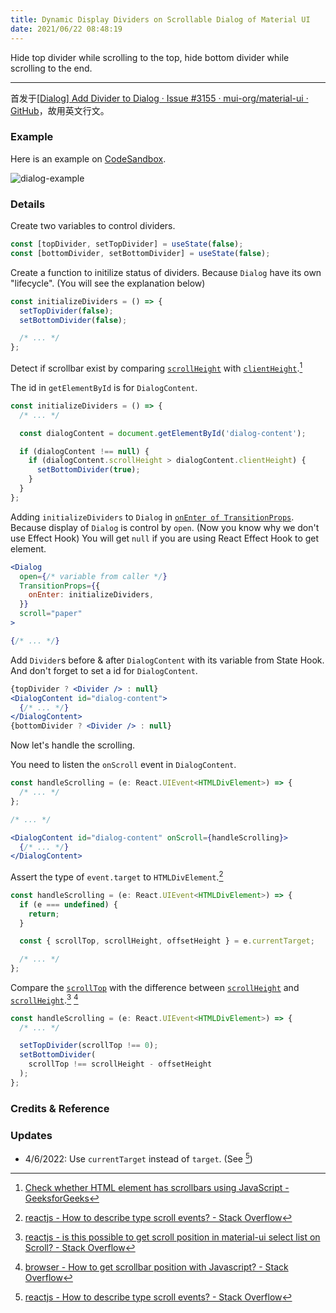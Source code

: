 ```yaml
---
title: Dynamic Display Dividers on Scrollable Dialog of Material UI
date: 2021/06/22 08:48:19
---
```


Hide top divider while scrolling to the top, hide bottom divider while scrolling to the end.
<!--more-->
----

首发于[[Dialog] Add Divider to Dialog · Issue #3155 · mui-org/material-ui · GitHub](https://github.com/mui-org/material-ui/issues/3155#issuecomment-863226215)，故用英文行文。

### Example

Here is an example on [CodeSandbox](https://codesandbox.io/s/dialog-with-dynamic-dividers-j1ucw).

![dialog-example](https://user-images.githubusercontent.com/12007025/122402749-5c05a680-cfb0-11eb-8f16-1cfb910c44ed.gif)

### Details

Create two variables to control dividers.

```jsx
const [topDivider, setTopDivider] = useState(false);
const [bottomDivider, setBottomDivider] = useState(false);
```

Create a function to initilize status of dividers. Because `Dialog` have its own "lifecycle". (You will see the explanation below)

```jsx
const initializeDividers = () => {
  setTopDivider(false);
  setBottomDivider(false);

  /* ... */
};
```

Detect if scrollbar exist by comparing [`scrollHeight`](https://developer.mozilla.org/zh-CN/docs/Web/API/Element/scrollHeight) with [`clientHeight`](https://developer.mozilla.org/en-US/docs/Web/API/Element/clientHeight).[^1]

The id in `getElementById` is for `DialogContent`.

```jsx
const initializeDividers = () => {
  /* ... */

  const dialogContent = document.getElementById('dialog-content');

  if (dialogContent !== null) {
    if (dialogContent.scrollHeight > dialogContent.clientHeight) {
      setBottomDivider(true);
    }
  }
};
```

Adding `initializeDividers` to `Dialog` in [`onEnter of TransitionProps`](https://mui.com/guides/migration-v4/#dialog). Because display of `Dialog` is control by `open`. (Now you know why we don't use Effect Hook) You will get `null` if you are using React Effect Hook to get element.

```jsx
<Dialog
  open={/* variable from caller */}
  TransitionProps={{
    onEnter: initializeDividers,
  }}
  scroll="paper"
>

{/* ... */}
```

Add `Divider`s before & after `DialogContent` with its variable from State Hook. And don't forget to set a id for `DialogContent`.

```jsx
{topDivider ? <Divider /> : null}
<DialogContent id="dialog-content">
  {/* ... */}
</DialogContent>
{bottomDivider ? <Divider /> : null}
```

Now let's handle the scrolling.

You need to listen the `onScroll` event in `DialogContent`.

```jsx
const handleScrolling = (e: React.UIEvent<HTMLDivElement>) => {
  /* ... */
};

/* ... */

<DialogContent id="dialog-content" onScroll={handleScrolling}>
  {/* ... */}
</DialogContent>
```

Assert the type of `event.target` to `HTMLDivElement`.[^2]

```jsx
const handleScrolling = (e: React.UIEvent<HTMLDivElement>) => {
  if (e === undefined) {
    return;
  }

  const { scrollTop, scrollHeight, offsetHeight } = e.currentTarget;

  /* ... */
};
```

Compare the [`scrollTop`](https://developer.mozilla.org/zh-CN/docs/Web/API/Element/scrollTop) with the difference between [`scrollHeight`](https://developer.mozilla.org/zh-CN/docs/Web/API/Element/scrollHeight) and [`scrollHeight`](https://developer.mozilla.org/zh-CN/docs/Web/API/Element/scrollHeight).[^3] [^4]

```jsx
const handleScrolling = (e: React.UIEvent<HTMLDivElement>) => {
  /* ... */

  setTopDivider(scrollTop !== 0);
  setBottomDivider(
    scrollTop !== scrollHeight - offsetHeight
  );
};
```

### Credits & Reference

[^1]: [Check whether HTML element has scrollbars using JavaScript - GeeksforGeeks](https://www.geeksforgeeks.org/check-whether-html-element-has-scrollbars-using-javascript/)
[^2]: [reactjs - How to describe type scroll events? - Stack Overflow](https://stackoverflow.com/a/56736905)
[^3]: [reactjs - is this possible to get scroll position in material-ui select list on Scroll? - Stack Overflow](https://stackoverflow.com/a/55262502)
[^4]: [browser - How to get scrollbar position with Javascript? - Stack Overflow](https://stackoverflow.com/a/2481370)

### Updates
- 4/6/2022: Use `currentTarget` instead of `target`. (See [^2])
